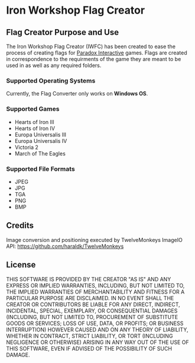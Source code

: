 # Iron Workshop Flag Creator
## Flag Creator Purpose and Use
The Iron Workshop Flag Creator (IWFC) has been created to ease the process of creating flags for [Paradox Interactive](https://www.paradoxinteractive.com/) games. Flags are created in correspondence to the requirments of the game they are meant to be used in as well as any required folders.  
### Supported Operating Systems
Currently, the Flag Converter only works on **Windows OS**.
### Supported Games
- Hearts of Iron III
- Hearts of Iron IV
- Europa Universalis III
- Europa Universalis IV
- Victoria 2
- March of The Eagles
### Supported File Formats
- JPEG
- JPG
- TGA
- PNG
- BMP
## Credits
Image conversion and positioning executed by TwelveMonkeys ImageIO API: https://github.com/haraldk/TwelveMonkeys
## License
THIS SOFTWARE IS PROVIDED BY THE CREATOR "AS IS"
AND ANY EXPRESS OR IMPLIED WARRANTIES, INCLUDING, BUT NOT LIMITED TO, THE
IMPLIED WARRANTIES OF MERCHANTABILITY AND FITNESS FOR A PARTICULAR PURPOSE ARE
DISCLAIMED. IN NO EVENT SHALL THE CREATOR OR CONTRIBUTORS BE LIABLE
FOR ANY DIRECT, INDIRECT, INCIDENTAL, SPECIAL, EXEMPLARY, OR CONSEQUENTIAL
DAMAGES (INCLUDING, BUT NOT LIMITED TO, PROCUREMENT OF SUBSTITUTE GOODS OR
SERVICES; LOSS OF USE, DATA, OR PROFITS; OR BUSINESS INTERRUPTION) HOWEVER
CAUSED AND ON ANY THEORY OF LIABILITY, WHETHER IN CONTRACT, STRICT LIABILITY,
OR TORT (INCLUDING NEGLIGENCE OR OTHERWISE) ARISING IN ANY WAY OUT OF THE USE
OF THIS SOFTWARE, EVEN IF ADVISED OF THE POSSIBILITY OF SUCH DAMAGE.
